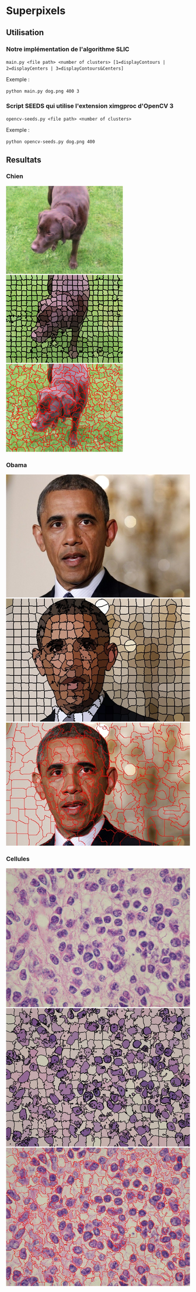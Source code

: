 # Superpixels

## Utilisation

### Notre implémentation de l'algorithme SLIC

`main.py <file path> <number of clusters> [1=displayContours | 2=displayCenters | 3=displayContours&Centers]`

Exemple :

`python main.py dog.png 400 3`

### Script SEEDS qui utilise l'extension ximgproc d'OpenCV 3

`opencv-seeds.py <file path> <number of clusters>`

Exemple :

`python opencv-seeds.py dog.png 400`


## Resultats

### Chien

![Chien original](/dog.png?raw=true "Chien original")
![Chien SLIC](/dog-slic-400-1.png?raw=true "Chien SLIC")
![Chien SLIC](/dog-seeds-400.png?raw=true "Chien SEEDS")

### Obama

![Obama original](/obama.jpg?raw=true "Obama original")
![Obama SLIC](/obama-slic-400-1.jpg?raw=true "Obama SLIC")
![Obama SLIC](/obama-seeds-400.jpg?raw=true "Obama SEEDS")

### Cellules

![Cellules original](/cells.jpg?raw=true "Cellules original")
![Cellules SLIC](/cells-slic-400-1.jpg?raw=true "Cellules SLIC")
![Obama SLIC](/cells-seeds-400.jpg?raw=true "Cellules SEEDS")